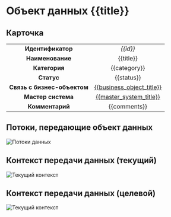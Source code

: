 # Объект данных {{title}}

## Карточка
|                             |                                                   |
|:---------------------------:|:-------------------------------------------------:|
|      **Идентификатор**      |                     *{{id}}*                      |
|      **Наименование**       |                     {{title}}                     |
|        **Категория**        |                   {{category}}                    |
|         **Статус**          |                    {{status}}                     |
| **Связь с бизнес-объектом** |  [{{business_object_title}}]({{business_object_link}})  |
|     **Мастер система**      | [{{master_system_title}}]({{master_system_link}}) |
|       **Комментарий**       |                   {{comments}}                    |

## Потоки, передающие объект данных
![Потоки данных](@entity/kadzo.v2023.integrations/integrations_by_data?data_object_id={{id}})

## Контекст передачи данных (текущий)
![Текущий контекст](@entity/kadzo.v2023.data_context/data_context_asis?data={{id}})

## Контекст передачи данных (целевой)
![Текущий контекст](@entity/kadzo.v2023.data_context/data_context_tobe?data={{id}})